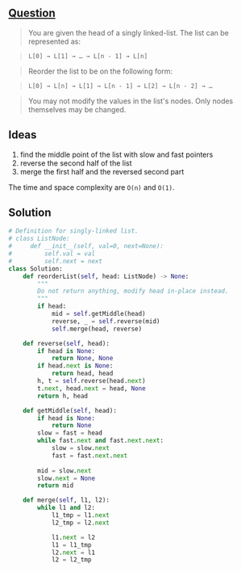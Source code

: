 ## [Question](https://leetcode.com/problems/reorder-list/)

> You are given the head of a singly linked-list. The list can be represented as:

> ```L[0] → L[1] → … → L[n - 1] → L[n]```

> Reorder the list to be on the following form:

> ```L[0] → L[n] → L[1] → L[n - 1] → L[2] → L[n - 2] → …```

> You may not modify the values in the list's nodes. Only nodes themselves may be changed.


## Ideas

1. find the middle point of the list with slow and fast pointers
2. reverse the second half of the list
3. merge the first half and the reversed second part

The time and space complexity are `O(n)` and `O(1)`.


## Solution
```py
# Definition for singly-linked list.
# class ListNode:
#     def __init__(self, val=0, next=None):
#         self.val = val
#         self.next = next
class Solution:
    def reorderList(self, head: ListNode) -> None:
        """
        Do not return anything, modify head in-place instead.
        """
        if head:
            mid = self.getMiddle(head)
            reverse, _ = self.reverse(mid)
            self.merge(head, reverse)

    def reverse(self, head):
        if head is None:
            return None, None
        if head.next is None:
            return head, head
        h, t = self.reverse(head.next)
        t.next, head.next = head, None
        return h, head

    def getMiddle(self, head):
        if head is None:
            return None
        slow = fast = head
        while fast.next and fast.next.next:
            slow = slow.next
            fast = fast.next.next
        
        mid = slow.next
        slow.next = None
        return mid

    def merge(self, l1, l2):
        while l1 and l2:
            l1_tmp = l1.next
            l2_tmp = l2.next

            l1.next = l2
            l1 = l1_tmp
            l2.next = l1
            l2 = l2_tmp
```